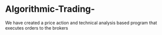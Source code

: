 # Algorithmic-Trading-
We have created a price action and technical analysis based program that executes orders to the brokers 

